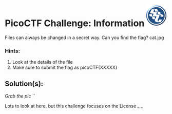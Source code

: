 <img align="right" src="https://github.com/0m3g4b1u3/pico-ctf/blob/30c417590719596865c6d2bda53fe3bbef4f12c6/sscLogo200.png" width=64>

# PicoCTF Challenge: Information

Files can always be changed in a secret way. Can you find the flag? cat.jpg

### Hints:

1.  Look at the details of the file
2.  Make sure to submit the flag as picoCTF{XXXXX}

## Solution(s):

_Grab the pic_
``

Lots to look at here, but this challenge focuses on the License
_ _
